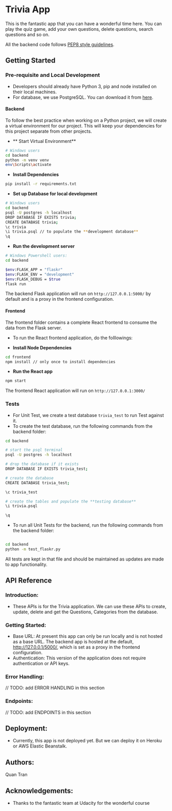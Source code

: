 # Trivia App

This is the fantastic app that you can have a wonderful time here. You can play the quiz game, add your own questions, delete questions, search questions and so on.

All the backend code follows [PEP8 style guidelines](https://www.python.org/dev/peps/pep-0008/).

## Getting Started

### Pre-requisite and Local Development

- Developers should already have Python 3, pip and node installed on their local machines.
- For database, we use PostgreSQL. You can download it from [here](https://www.postgresql.org/download/).

#### Backend

To follow the best practice when working on a Python project, we will create a virtual environment for our project. This will keep your dependencies for this project separate from other projects.

- ** Start Virtual Environment**

```bash
# Windows users
cd backend
python -m venv venv
env\Scripts\activate
```

- **Install Dependencies**

```bash
pip install -r requirements.txt
```

- **Set up Database for local development**

```bash
# Windows users
cd backend
psql -U postgres -h localhost
DROP DATABASE IF EXISTS trivia;
CREATE DATABASE trivia;
\c trivia
\i trivia.psql // to populate the **development database**
\q
```

- **Run the development server**

```bash
# Windows Powershell users:
cd backend

$env:FLASK_APP = "flaskr"
$env:FLASK_ENV = "development"
$env:FLASK_DEBUG = $true
flask run
```

The backend Flask application will run on `http://127.0.0.1:5000/` by default and is a proxy in the frontend configuration.

#### Frontend

The frontend folder contains a complete React frontend to consume the data from the Flask server.

- To run the React frontend application, do the folllowings:

- **Install Node Dependencies**

```bash
cd frontend
npm install // only once to install dependencies
```

- **Run the React app**

```bash
npm start
```

The frontend React application will run on `http://127.0.0.1:3000/`

### Tests

- For Unit Test, we create a test database `trivia_test` to run Test against it.<br>
- To create the test database, run the following commands from the backend folder:

```bash
cd backend

# start the psql terminal
psql -U postgres -h localhost

# drop the database if it exists
DROP DATABASE IF EXISTS trivia_test;

# create the database
CREATE DATABASE trivia_test;

\c trivia_test

# create the tables and populate the **testing database**
\i trivia.psql

\q
```

- To run all Unit Tests for the backend, run the following commands from the backend folder:

```bash

cd backend
python -m test_flaskr.py

```

All tests are kept in that file and should be maintained as updates are made to app functionality.

## API Reference

### Introduction:

- These APIs is for the Trivia application. We can use these APIs to create, update, delete and get the Questions, Categories from the database.

### Getting Started:

- Base URL: At present this app can only be run locally and is not hosted as a base URL. The backend app is hosted at the default, http://127.0.0.1/5000/, which is set as a proxy in the frontend configuration.
- Authentication: This version of the application does not require authentication or API keys.

### Error Handling:

// TODO: add ERROR HANDLING in this section

### Endpoints:

// TODO: add ENDPOINTS in this section

## Deployment:

- Currently, this app is not deployed yet. But we can deploy it on Heroku or AWS Elastic Beanstalk.

## Authors:

Quan Tran

## Acknowledgements:

- Thanks to the fantastic team at Udacity for the wonderful course
